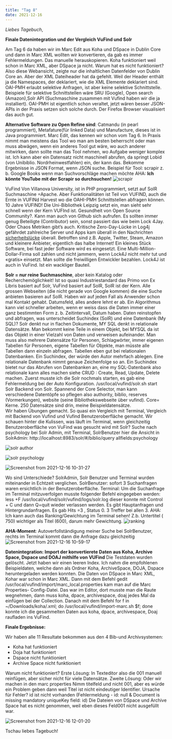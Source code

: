 ```yaml
---
title: "Tag 8"
date: 2021-12-16
---
```

_Liebes Tagebuch_,

**Finale Datenintegration und der Vergleich VuFind und Solr**

Am Tag 6 da haben wir im Marc Edit aus Koha und DSpace in Dublin Core und dann in Marc XML wollten wir konvertieren, da gab es immer Fehlermeldungen. Das manuelle herauskopieren. Koha funktioniert weil schon in Marc XML, aber DSpace ja nicht. Warum hat es nicht funktioniert? Also diese Webansicht, zeigte nur die inhaltlichen Datenfelder von Dublin Core an. Aber der XML Dateiheader hat da gefehlt. Weil der Header enthält ja die Namespaces, der deklariert, wie die XML Elemente deklariert sind.
OAI-PMH erlaubt  selektive Anfragen, ist aber keine selektive Schnittstelle. Beispiele für selektive Schnittstellen wäre SRU (Google), Open search (Amazon),Solr API (Suchmaschine zusammen mit Vufind haben wir die ja installiert). OAI-PMH ist eigentlich schon veraltet, jetzt wären besser JSON-APIs in der Praxis setzen sich solche durch. Der Firefox Browser visualisiert das auch gut.

**Alternative Software zu Open Refine sind**: Catmandu (in pearl programmiert), Metafature(für linked Data) und Manufacture, dieses ist in Java programmiert. Marc Edit, das kennen wir schon vom Tag 6. In Praxis nimmt man meistens das Tool wo man am besten beherrscht oder man muss abwägen, wenn ein anderes Tool gut wäre, wo auch anderer mitwirken, dann sollte man das Tool nehmen, wo Aufgabe weniger komplex ist.
Ich kann aber ein Datensatz nicht maschinell abrufen, da springt Lobid (von Unibiblio. Nordrheinwestfahlen) ein, der kann das. Bekomme Ergebnisse in JSON Format, wenn JSON suche.
Beispiel für Tool: scrapir z. b. Google Books wenn man Suchvorschläge machen möchte
AHA: **Ich könnte YouTube mit der Scrapir so durchsuchen!** 
![scrapir](https://user-images.githubusercontent.com/90834735/151663299-ebf5c410-608c-47f0-b18d-d1f68da425b1.png)

VuFind Von Villanova University, ist in PHP programmiert, setzt auf SolR Suchmaschine =Apache. Aber Funktionalitäten ist Teil von VUFIND, auch die Ernte in VUFINd Harvest wo die OAHI-PMH Schnittstellen abfragen können. 10 Jahre VUFIND! Die Uni-Bibliothek Leipzig setzt ein, man sieht sehr schnell wenn der Kern VUFInd ist.
Gesundheit von Open Source Community?. Kann man auch von Github sich aufrufen. Es sollten immer genug Beteiligte (Contributor) sein, sonst passiert das wie beim Lock 4Jay. Oder Chaos Metriken gibt’s auch. Kritische Zero-Day-Lücke in Log4j gefährdet zahlreiche Server und Apps kam überall in den Nachrichten [sicherheitslücke](https://www.watson.ch/digital/schweiz/415560584-log4j-gravierende-sicherheitsluecke-gefaehrdet-das-halbe-internet) überall. Betroffen sind z.B. Apple, Twitter, Steam, Amazon und kleinere Anbieter, eigentlich das halbe Internet! Ein kleines Stück Software, bei fast jeder Software wird es eingesetzt. Eine Multi-Million-Dollar-Firma soll zahlen und nicht jammern, wenn Lock4J nicht mehr tut und «gratis» einsetzt. Man sollte die freiwilligen Entwickler bezahlen. Lock4J ist auch in VuFind. Ist ein wackliger Bauteil. 

**Solr = nur reine Suchmaschine**, aber kein Katalog oder Recherchemöglichkeit! Ist so quasi Industriestandard das Primo von Ex Libris basiert auf Solr, VuFind basiert auf SolR, SolR ist der Kern. Alle grossen Webseiten (die nicht gerade von Google kommen) die eine Suche anbieten basieren auf SolR. Haben wir auf jeden Fall als Anwender schon mal Kontakt gehabt. Datumsfeld, alles andere lehnt er ab. Ein Algorithmus kann viel schneller arbeiten, wenn er weiss dass die Daten immer einer ganz bestimmten Form z. b. Zeitintervall, Datum haben.
Daten reinstopfen und abfragen, was unterscheidet Suchindex (SolR) und eine Datenbank (My SQL)? Solr denkt nur in flachen Dokumente, MY SQL denkt in relationale Datensätze. Man bekommt keine Teile in einem Objekt, bei MYSQL da ist das Objekt in einer Vielzahl von Daten und verweisen aufeinander. Man muss also mehrere Datensätze für Personen, Schlagwörter, immer eigenen Tabellen für Personen, eigene Tabellen für Objekte, man müsste alle Tabellen dann einzeln abfragen. Tabellen eben gut bei relationalen Datenbanken. Ein Suchindex, der würde den Autor mehrfach ablegen. Eine relationale Datenbank nimmt genaue Zeichenfolge so an. Ein Suchindex bietet nur das Abrufen von Datenbanken an, eine my SQL-Datenbank also relationale kann alles machen siehe CRUD : Create, Read, Update, Delete machen.
Zuerst musste ich die Solr nochmals starten, es gab eine Fehlermeldung bei der Auto Konfiguration.
/usr/local/vufind/solr.sh start
Solr Backend von Solr. Spannend der Core Selector, man kann verschiedene Datentöpfe so pflegen also authority, biblio, reserves (Vormerkungen), website (seine Bibliothekswebseite über vufind). Core= Kerne. 250 Datensätze sind drin, meine Beispieldatensätze.  
Wir haben Übungen gemacht. So quasi ein Vergleich mit Terminal, Vergleich mit Backend von Vufind und Vufind Benutzeroberfläche gemacht. Wir schauen hinter die Kulissen, was läuft im Terminal, wenn gleichzeitig Benutzeroberfläche von VuFind was gesucht wird mit Solr?
Suche nach psychology bei Solr Admin, mit Terminal, SolrBenutzer
hier die Ansicht in SolrAdmin: http://localhost:8983/solr/#/biblio/query allfields:psychology

![solr author](https://user-images.githubusercontent.com/90834735/151663315-4cdfac64-6ee6-42a7-90f6-83152cf53752.png)


 ![solr  psychology](https://user-images.githubusercontent.com/90834735/151663252-cd95b042-4514-4c1a-940b-c1857a87c658.png)

 
![Screenshot from 2021-12-16 10-31-27](https://user-images.githubusercontent.com/90834735/151663868-39e8d65f-172c-4a81-abc2-e91e04ca4e4f.png)



Wo sind Unterschiede? SolrAdmin, Solr Benutzer und Terminal wurden miteinander in Echtzeit verglichen.
SolrBenutzer: sofort 3 Suchanfragen waren ersichtlich in der Benutzeroberfläche.
 Terminal: Um die Suchanfrage im Terminal mitzuverfolgen musste folgender Befehl eingegeben werden: less +F /usr/local/vufind/solr/vufind/logs/solr.log dieser konnte mit Control + C und dann Q=quit wieder verlassen werden. Es gibt Hauptanfragen und Hintergrundanfragen. Es gab Hits =3 , Status 0. 3 Treffer bei allen 3.
AHA: Ich kann auch das Ranking/Gewichtung im Terminal sehen!  Z.b. Untertitel ( 750) wichtiger als Titel (600), darum mehr Gewichtung. 
![ranking](https://user-images.githubusercontent.com/90834735/151664123-29bed764-8ea4-4a1e-80fe-eaec6af8b651.png)

**AHA-Moment**: Autoverfollständigung meiner Suche bei SolrBenutzer, rechts im Terminal kommt dann die Anfrage dazu gleichzeitig
![Screenshot from 2021-12-16 10-59-17](https://user-images.githubusercontent.com/90834735/146363848-c4267219-ab09-4cba-8f7d-48c84fac8fd3.png)

**Datenintegration: Import der konvertierete Daten aus Koha, Archive Space, Dspace und DOAJ mithilfe von VUFind**
Die Testdaten wurden gelöscht. Jetzt haben wir einen leeren Index. Ich nahm die empfohlenen Beispieldaten, welche dann als Ordner Koha, ArchiveSpace, DOJA, Dspace heruntergeladen werden konnten. Die Daten von DSpace in Marc XML, Kohar war schon in Marc XML. Dann mit dem Befehl gedit /usr/local/vufind/import/marc_local.properties kam man auf die Marc Properties- Config-Datei. Das war im Editor, dort musste man die Raute wegnehmen, dann muss koha, dpace, archivespace, doaj jedes Mal da einfügen bei der Collection. Danach mit dem Befehl for f in ~/Downloads/koha/.xml; do /usr/local/vufind/import-marc.sh $f; done konnte ich die gesammelten Daten aus koha, dpace, archivespace, Doaj raufladen ins VuFind.

**Finale Ergebnisse:**
 
Wir haben alle 11 Resultate bekommen aus den 4 Bib-und Archivsystemen:
- Koha hat funktioniert
- Doja hat funktioniert
- Dspace nicht funktioniert
- Archive Space nicht funktioniert

Warum nicht funktioniert?
Erste Lösung: In Texteditor also die 001 manuell reinfügen, aber sicher nicht für viele Datensätze.
Zweite Lösung: Oder wir machen in den marc properties Nimm titelfeld und nicht 001, aber es würde ein Problem geben dann weil Titel ist nicht eindeutiger Identifier. 
Ursache für Fehler? id ist nicht vorhanden (Fehlermeldung - id: null & Document is missing mandatory uniqueKey field: id) Die Dateien von DSpace und Archive Space hat es nicht genommen, weil eben dieses Feld001 nicht ausgefüllt war.




![Screenshot from 2021-12-16 12-01-20](https://user-images.githubusercontent.com/90834735/146375636-fba8f775-5bca-4189-893d-3ad3deae7916.png)



Tschau liebes Tagebuch!
